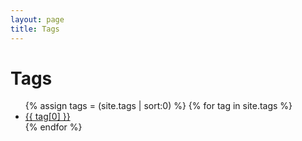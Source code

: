 ```yaml
---
layout: page
title: Tags 
---
```

<div class="page-content wc-container">
	<div class="post">
		<h1>Tags</h1>  
		<ul class="sideBarTags">
			{% assign tags = (site.tags | sort:0) %}
			{% for tag in site.tags %}
				<li><a href="{{site.baseurl}}/tag/{{ tag[0] }}">{{ tag[0] }}</a></li>
			{% endfor %}
		</ul>
	</div>
</div>